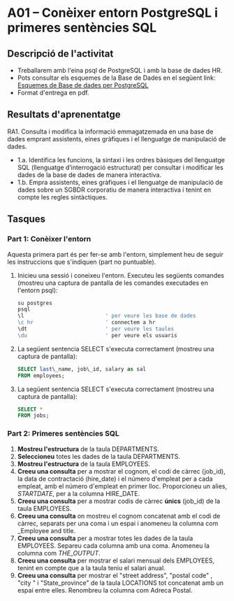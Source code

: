 # A01 – Conèixer entorn PostgreSQL i primeres sentències SQL

## Descripció de l'activitat

- Treballarem amb l'eina psql de PostgreSQL i amb la base de dades HR. 
- Pots consultar els esquemes de la Base de Dades en el següent link: [Esquemes de Base de dades per PostgreSQL](https://github.com/sapa-basededades/M02-M10-Bases-de-Dades/tree/main/1%20-%20Llenguatge%20SQL%20DML%20i%20DDL/DATABASES/POSTGRESQL)
- Format d'entrega en pdf.

## Resultats d'aprenentatge

RA1. Consulta i modifica la informació emmagatzemada en una base de dades emprant assistents, eines gràfiques i el llenguatge de manipulació de dades.
- 1.a. Identifica les funcions, la sintaxi i les ordres bàsiques del llenguatge SQL (llenguatge d’interrogació estructurat) per consultar i modificar les dades de la base de dades de manera interactiva.
- 1.b. Empra assistents, eines gràfiques i el llenguatge de manipulació de dades sobre un SGBDR corporatiu de manera interactiva i tenint en compte les regles sintàctiques.

## Tasques

### Part 1: Conèixer l'entorn

Aquesta primera part és per fer-se amb l'entorn, simplement heu de seguir les instruccions que s'indiquen (part no puntuable).

1. Inicieu una sessió i coneixeu l'entorn. Executeu les següents comandes (mostreu una captura de pantalla de les comandes executades en l'entorn psql):

    ```bash
    su postgres
    psql
    \l                          ' per veure les base de dades
    \c hr                       ' connectem a hr
    \dt                         ' per veure les taules
    \du                         ' per veure els usuaris
    ```

2. La següent sentencia SELECT s'executa correctament (mostreu una captura de pantalla):

    ```sql
    SELECT last\_name, job\_id, salary as sal
    FROM employees;
    ```

3. La següent sentencia SELECT s'executa correctament (mostreu una captura de pantalla):

    ```sql
    SELECT *
    FROM jobs;
    ```

### Part 2: Primeres sentències SQL

1. **Mostreu l'estructura** de la taula DEPARTMENTS.
2. **Seleccioneu** totes les dades de la taula DEPARTMENTS.
3. **Mostreu l'estructura** de la taula EMPLOYEES.
4. **Creeu una consulta** per a mostrar el cognom, el codi de càrrec (job_id), la data de contractació (hire\_date) i el número d'empleat per a cada empleat, amb el número d'empleat en primer lloc. Proporcioneu un alies, _STARTDATE_, per a la columna HIRE\_DATE.
5. **Creeu una consulta** per a mostrar codis de càrrec **únics** (job_id) de la taula EMPLOYEES.
6. **Creeu una consulta** on mostreu el cognom concatenat amb el codi de càrrec, separats per una coma i un espai i anomeneu la columna com _Employee and title.
7. **Creeu una consulta** per a mostrar totes les dades de la taula EMPLOYEES. Separeu cada columna amb una coma. Anomeneu la columna com _THE\_OUTPUT_.
8. **Creeu una consulta** per mostrar el salari mensual dels EMPLOYEES, tenint en compte que a la taula teniu el salari anual.
9. **Creeu una consulta** per mostrar el "street address", "postal code" , "city " i "State_province" de la taula LOCATIONS tot concatenat amb un espai entre elles. Renombreu la columna com Adreca Postal.
